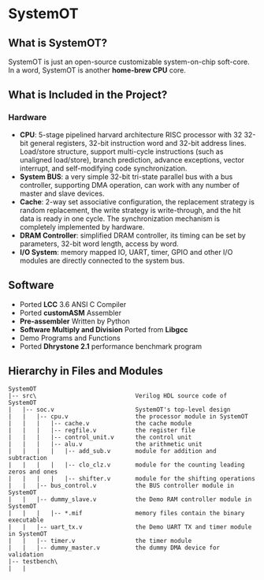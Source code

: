 # SystemOT

## What is SystemOT?

SystemOT is just an open-source customizable system-on-chip soft-core. In a word, SystemOT is another **home-brew CPU** core.

## What is Included in the Project?

### Hardware
* **CPU**: 5-stage pipelined harvard architecture RISC processor with 32 32-bit general registers, 32-bit instruction word and 32-bit address lines. Load/store structure, support multi-cycle instructions (such as unaligned load/store), branch prediction, advance exceptions, vector interrupt, and self-modifying code synchronization.
* **System BUS**: a very simple 32-bit tri-state parallel bus with a bus controller, supporting DMA operation, can work with any number of master and slave devices.
* **Cache**: 2-way set associative configuration, the replacement strategy is random replacement, the write strategy is write-through, and the hit data is ready in one cycle. The synchronization mechanism is completely implemented by hardware.
* **DRAM Controller**: simplified DRAM controller, its timing can be set by parameters, 32-bit word length, access by word.
* **I/O System**: memory mapped IO, UART, timer, GPIO and other I/O modules are directly connected to the system bus.
  
## Software

* Ported **LCC** 3.6 ANSI C Compiler
* Ported **customASM** Assembler
* **Pre-assembler** Written by Python
* **Software Multiply and Division** Ported from **Libgcc**
* Demo Programs and Functions
* Ported **Dhrystone 2.1** performance benchmark program

## Hierarchy in Files and Modules

```
SystemOT
|-- src\                            Verilog HDL source code of SystemOT
|   |-- soc.v                       SystemOT's top-level design
|   |   |-- cpu.v                   the processor module in SystemOT
|   |   |   |-- cache.v             the cache module
|   |   |   |-- regfile.v           the register file
|   |   |   |-- control_unit.v      the control unit
|   |   |   |-- alu.v               the arithmetic unit
|   |   |   |   |-- add_sub.v       module for addition and subtraction
|   |   |   |   |-- clo_clz.v       module for the counting leading zeros and ones
|   |   |   |   |-- shifter.v       module for the shifting operations
|   |   |-- bus_control.v           the BUS controller module in SystemOT
|   |   |-- dummy_slave.v           the Demo RAM controller module in SystemOT
|   |   |   |-- *.mif               memory files contain the binary executable
|   |   |-- uart_tx.v               the Demo UART TX and timer module in SystemOT
|   |   |-- timer.v                 the timer module
|   |   |-- dummy_master.v          the dummy DMA device for validation
|-- testbench\
|   |

